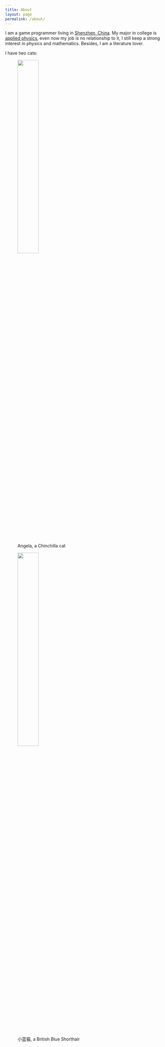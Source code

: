 ```yaml
---
title: About
layout: page
permalink: /about/
---
```


I am a game programmer living in [Shenzhen, China](https://goo.gl/maps/CDDVAPbu8baSga4cA). My major in college is [applied physics](https://en.wikipedia.org/wiki/Applied_physics), even now my job is no relationship to it, I still keep a strong interest in physics and mathematics. Besides, I am a literature lover.

I have two cats:

<figure class="align-center">
  <img src="{{ "/assets/image/angela.jpg" | absolute_url }}" width="40%"/>
  <figcaption>Angela, a Chinchilla cat</figcaption>
</figure>

<figure class="align-center">
  <img src="{{ "/assets/image/little-blue.jpg" | absolute_url }}" width="40%"/>
  <figcaption>小蓝猫, a British Blue Shorthair</figcaption>
</figure>